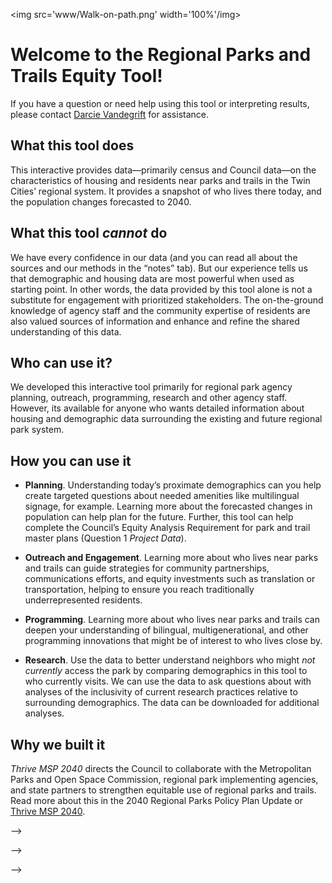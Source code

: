 
<img src='www/Walk-on-path.png' width='100%'/img>

# Welcome to the Regional Parks and Trails Equity Tool\!

If you have a question or need help using this tool or interpreting
results, please contact [Darcie
Vandegrift](mailto:darcie.vandegrift@metc.state.mn.us?subject=RPT%20equity%20tool)
for assistance.

## What this tool does

This interactive provides data—primarily census and Council data—on the
characteristics of housing and residents near parks and trails in the
Twin Cities’ regional system. It provides a snapshot of who lives there
today, and the population changes forecasted to 2040.

## What this tool *cannot* do

We have every confidence in our data (and you can read all about the
sources and our methods in the “notes” tab). But our experience tells us
that demographic and housing data are most powerful when used as
starting point. In other words, the data provided by this tool alone is
not a substitute for engagement with prioritized stakeholders. The
on-the-ground knowledge of agency staff and the community expertise of
residents are also valued sources of information and enhance and refine
the shared understanding of this data.

## Who can use it?

We developed this interactive tool primarily for regional park agency
planning, outreach, programming, research and other agency staff.
However, its available for anyone who wants detailed information about
housing and demographic data surrounding the existing and future
regional park system.

## How you can use it

  - **Planning**. Understanding today’s proximate demographics can you
    help create targeted questions about needed amenities like
    multilingual signage, for example. Learning more about the
    forecasted changes in population can help plan for the future.
    Further, this tool can help complete the Council’s Equity Analysis
    Requirement for park and trail master plans (Question 1 *Project
    Data*).

  - **Outreach and Engagement**. Learning more about who lives near
    parks and trails can guide strategies for community partnerships,
    communications efforts, and equity investments such as translation
    or transportation, helping to ensure you reach traditionally
    underrepresented residents.

  - **Programming**. Learning more about who lives near parks and trails
    can deepen your understanding of bilingual, multigenerational, and
    other programming innovations that might be of interest to who lives
    close by.

  - **Research**. Use the data to better understand neighbors who might
    *not currently* access the park by comparing demographics in this
    tool to who currently visits. We can use the data to ask questions
    about with analyses of the inclusivity of current research practices
    relative to surrounding demographics. The data can be downloaded for
    additional analyses.

## Why we built it

*Thrive MSP 2040* directs the Council to collaborate with the
Metropolitan Parks and Open Space Commission, regional park implementing
agencies, and state partners to strengthen equitable use of regional
parks and trails. Read more about this in the 2040 Regional Parks Policy
Plan Update or
<a href="https://metrocouncil.org/planning/projects/thrive-2040.aspx" target="_blank">Thrive
MSP 2040</a>.

<!-- ## Introduction -->

<!-- *Thrive MSP 2040* directs the Council to collaborate with the Metropolitan Parks and Open Space Commission, regional park implementing agencies, and state partners to strengthen equitable use of regional parks and trails. -->

<!-- The Regional Parks and Trails Equity tool aims to provide all stakeholders with a shared foundation of data and understanding about the characteristics of residents and households living near parks and trails today, and what population shifts are expected in the future with the goal of enhancing both engagement and planning efforts to achieve Thrive’s directive.  -->

<!-- <!-- The app complements the [Regional Parks Equity Toolkit](https://metrocouncil.org/parks/Planning/Parks-Equity-Toolkit.aspx), a set of questions and a process to clarify how regional park projects are advancing equity. Other stakeholders are invited to use this app in service of strengthening equitable use through understanding populations and their proximities to the regional park system. -->

–\>

<!-- ## User Guide -->

<!-- **System Map** - is an interactive tool that maps key population demographic variables and population size information alongside regional parks and trails. -->

<!-- **Unit Summary** - is a data visualization that produces discrete demographic characteristics for user-defined inputs across the regional park and trail system. The tool incorporates existing, planned, and search areas for parks and trails.  -->

<!-- <!-- Within this tab, there are **weighted averages** which will be suitable for most users, a **buffer map** which illustrates the buffer zones geospatially, and the option for users to **download tabular data**. -->

–\>

<!-- <!-- **Population Growth** - is an interactive map which allows users to view estimated population growth through 2040 alongside regional parks and trails. -->

–\>

<!-- **Notes** - provides more information about data sources used and the background of this tool. -->

<!-- #### **We suggest you use a desktop web browser. Please click on the individual tabs on the top to start using this tool.** -->
